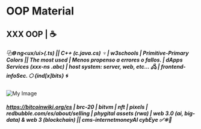 # OOP Material
## XXX OOP | ☕
##### ⿻🌐 ng<ux/ui>(.ts) || C++ (c.java.cs)  ♆ | w3schools | Primitive-Primary Colors || The most used | Menos propenso a errores o fallos. | dApps Services (xxx-ns .abc) | host system: server, web, etc... 🖧 | frontend-infoSec. ⬡ {ind[x]bits} 🌀
![My Image](https://github.com/moivega/images_exp/blob/4280f9efbd41553c5b0d0153aefaf8b9cfe8c4fe/1757396122535mtng4twz.png)
##### https://bitcoinwiki.org/es | brc-20 | bitvm | nft | pixels | redbubble.com/es/about/selling | phygital assets (rwa) | web 3.0 (ai, big-data) & web 3 (blockchain) || cms-internetmoneyAI cybEye ✅⚛️💾
